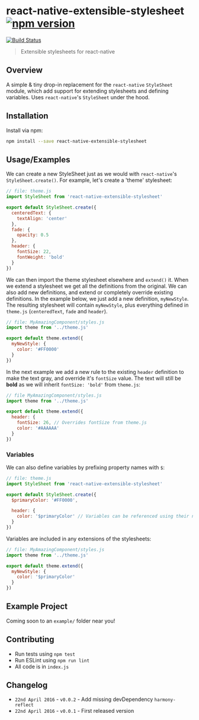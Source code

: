 # react-native-extensible-stylesheet [![npm version](https://badge.fury.io/js/react-native-extensible-stylesheet.svg)](https://badge.fury.io/js/react-native-extensible-stylesheet)
[![Build Status](https://travis-ci.org/jwarby/react-native-extensible-stylesheet.svg?branch=master)](https://travis-ci.org/jwarby/react-native-extensible-stylesheet)
> Extensible stylesheets for react-native

## Overview

A simple & tiny drop-in replacement for the `react-native` `StyleSheet` module,
which add support for extending stylesheets and defining variables.  Uses
`react-native`'s `StyleSheet` under the hood.

## Installation

Install via npm:

```bash
npm install --save react-native-extensible-stylesheet
```

## Usage/Examples

We can create a new StyleSheet just as we would with `react-native`'s
`StyleSheet.create()`.  For example, let's create a 'theme' stylesheet:

```javascript
// file: theme.js
import StyleSheet from 'react-native-extensible-stylesheet'

export default StyleSheet.create({
  centeredText: {
    textAlign: 'center'
  },
  fade: {
    opacity: 0.5
  },
  header: {
    fontSize: 22,
    fontWeight: 'bold'
  }
})
```
We can then import the theme stylesheet elsewhere and `extend()` it.  When we
extend a stylesheet we get all the definitions from the original.   We can also
add new definitions, and extend or completely override existing definitions.
In the example below, we just add a new definition, `myNewStyle`.  The
resulting stylesheet will contain `myNewStyle`, plus everything defined in
`theme.js` (`centeredText`, `fade` and `header`).

```javascript
// file: MyAmazingComponent/styles.js
import theme from '../theme.js'

export default theme.extend({
  myNewStyle: {
    color: '#FF0000'
  }
})
```

In the next example we add a new rule to the existing `header` definition to
make the text gray, and override it's `fontSize` value.  The text will still
be **bold** as we will inherit `fontSize: 'bold'` from `theme.js`:

```javascript
// file MyAmazingComponent/styles.js
import theme from '../theme.js'

export default theme.extend({
  header: {
    fontSize: 26, // Overrides fontSize from theme.js
    color: '#AAAAAA'
  }
})
```

### Variables

We can also define variables by prefixing property names with `$`:

```javascript
// file: theme.js
import StyleSheet from 'react-native-extensible-stylesheet'

export default StyleSheet.create({
  $primaryColor: '#FF0000',

  header: {
    color: '$primaryColor' // Variables can be referenced using their names
  }
})
```

Variables are included in any extensions of the stylesheets:

```javascript
// file: MyAmazingComponent/styles.js
import theme from '../theme.js'

export default theme.extend({
  myNewStyle: {
    color: '$primaryColor'
  }
})
```

## Example Project

Coming soon to an `example/` folder near you!

## Contributing

- Run tests using `npm test`
- Run ESLint using `npm run lint`
- All code is in `index.js`

## Changelog

- `22nd April 2016` - `v0.0.2` - Add missing devDependency `harmony-reflect`
- `22nd April 2016` - `v0.0.1` - First released version
